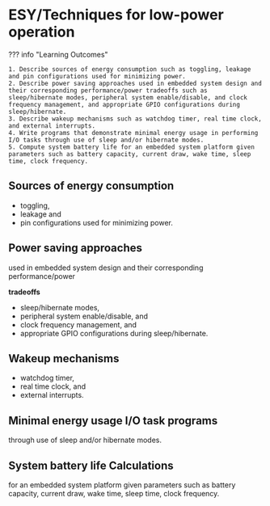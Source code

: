 # ESY/Techniques for low-power operation

??? info "Learning Outcomes"

    1. Describe sources of energy consumption such as toggling, leakage and pin configurations used for minimizing power.
    2. Describe power saving approaches used in embedded system design and their corresponding performance/power tradeoffs such as sleep/hibernate modes, peripheral system enable/disable, and clock frequency management, and appropriate GPIO configurations during sleep/hibernate.
    3. Describe wakeup mechanisms such as watchdog timer, real time clock, and external interrupts.
    4. Write programs that demonstrate minimal energy usage in performing I/O tasks through use of sleep and/or hibernate modes.
    5. Compute system battery life for an embedded system platform given parameters such as battery capacity, current draw, wake time, sleep time, clock frequency.

## Sources of energy consumption

- toggling, 
- leakage and 
- pin configurations used for minimizing power.

## Power saving approaches 

used in embedded system design and their corresponding performance/power 

**tradeoffs** 

- sleep/hibernate modes, 
- peripheral system enable/disable, and 
- clock frequency management, and 
- appropriate GPIO configurations during sleep/hibernate.


## Wakeup mechanisms

- watchdog timer, 
- real time clock, and 
- external interrupts.
  
## Minimal energy usage I/O task programs 

through use of sleep and/or hibernate modes.

## System battery life Calculations

for an embedded system platform given parameters such as battery capacity, current draw, wake time, sleep time, clock frequency.